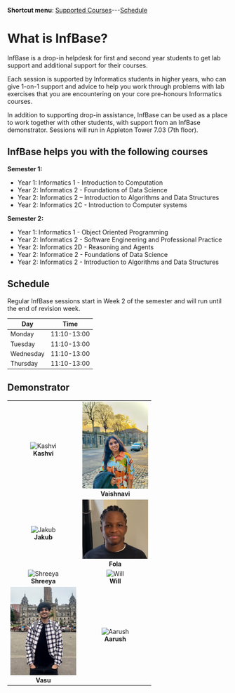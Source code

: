 **Shortcut menu**: [Supported Courses](#supported-courses)---[Schedule](#schedule)

# What is InfBase?

InfBase is a drop-in helpdesk for first and second year students to get lab support and additional support for their courses. 

Each session is supported by Informatics students in higher years, who can give 1-on-1 support and advice to help you work through problems with lab exercises that you are encountering on your core pre-honours Informatics courses. 

In addition to supporting drop-in assistance, InfBase can be used as a place to work together with other students, with support from an InfBase demonstrator. Sessions will run in Appleton Tower 7.03 (7th floor). 

<!-- If you have suggestions and feedback for InfBase, please [let us know how we are doing](feedback.html). -->

## InfBase helps you with the following courses 

__Semester 1:__
* Year 1: Informatics 1 - Introduction to Computation
* Year 2: Informatics 2 - Foundations of Data Science
* Year 2: Informatics 2 – Introduction to Algorithms and Data Structures
* Year 2: Informatics 2C - Introduction to Computer systems

__Semester 2:__
* Year 1: Informatics 1 - Object Oriented Programming
* Year 2: Informatics 2 - Software Engineering and Professional Practice
* Year 2: Informatics 2D - Reasoning and Agents
* Year 2: Informatice 2 - Foundations of Data Science
* Year 2: Informatics 2 - Introduction to Algorithms and Data Structures

## Schedule

Regular InfBase sessions start in Week 2 of the semester and will run until the end of revision week.

|Day | Time |
|----|---------|
| Monday | 11:10-13:00 |
| Tuesday | 11:10-13:00 |
| Wednesday | 11:10-13:00 |
| Thursday |  11:10-13:00 |


## Demonstrator

| | |
| :---: | :---: |
| <img src="https://placehold.co/200x200/F4D03F/000000?text=Kashvi" alt="Kashvi" width="150"> <br> **Kashvi** | <img src="demonstrators/Vaishnavi.jpeg" alt="Vaishnavi" width="150"> <br> **Vaishnavi** |
| <img src="https://placehold.co/200x200/5DADE2/000000?text=Jakub" alt="Jakub" width="150"> <br> **Jakub** | <img src="demonstrators/Fola.jpg" alt="Fola" width="150"> <br> **Fola** |
| <img src="https://placehold.co/200x200/AF7AC5/000000?text=Shreeya" alt="Shreeya" width="150"> <br> **Shreeya** | <img src="https://placehold.co/200x200/E59866/000000?text=Will" alt="Will" width="150"> <br> **Will** |
| <img src="demonstrators/vasu.jpg" alt="Vasu" width="150"> <br> **Vasu** | <img src="https://placehold.co/200x200/48C9B0/000000?text=Aarush" alt="Aarush" width="150"> <br> **Aarush** |
